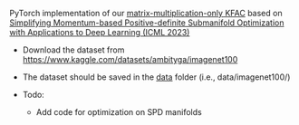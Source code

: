 PyTorch implementation of our [matrix-multiplication-only KFAC](http://github.com/yorkerlin/StructuredNGD-DL/blob/main/optimizers/local_cov.py) based on [Simplifying Momentum-based Positive-definite Submanifold Optimization with Applications to Deep Learning (ICML 2023)](https://arxiv.org/abs/2302.09738)

* Download the dataset from https://www.kaggle.com/datasets/ambityga/imagenet100
* The dataset should be saved in the [data](https://github.com/yorkerlin/StructuredNGD-DL/tree/main/data) folder (i.e., data/imagenet100/)

* Todo:
    * Add code for optimization on SPD manifolds
